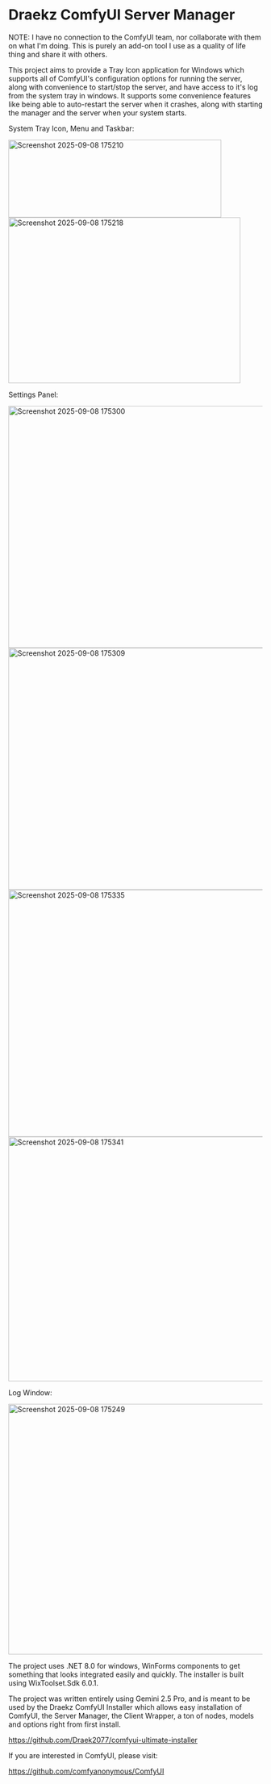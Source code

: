 # Draekz ComfyUI Server Manager

NOTE: I have no connection to the ComfyUI team, nor collaborate with them on what I'm doing. This is purely an add-on tool I use as a quality of life thing and share it with others.

This project aims to provide a Tray Icon application for Windows which supports all of ComfyUI's configuration options for running the server, along with convenience to start/stop the server, and have access to it's log from the system tray in windows. It supports some convenience features like being able to auto-restart the server when it crashes, along with starting the manager and the server when your system starts.

System Tray Icon, Menu and Taskbar:

<img width="422" height="154" alt="Screenshot 2025-09-08 175210" src="https://github.com/user-attachments/assets/73b12fc3-1078-494b-8ea1-0797648adb7b" />

<img width="460" height="329" alt="Screenshot 2025-09-08 175218" src="https://github.com/user-attachments/assets/305781f8-6b10-4087-a838-08f96b640f89" />

Settings Panel:

<img width="525" height="480" alt="Screenshot 2025-09-08 175300" src="https://github.com/user-attachments/assets/28466a09-ccd6-40a9-b42c-236a92666fa0" />
<img width="525" height="480" alt="Screenshot 2025-09-08 175309" src="https://github.com/user-attachments/assets/e83fdb13-1551-49d6-ab35-8d9cdf24a326" />
<img width="525" height="490" alt="Screenshot 2025-09-08 175335" src="https://github.com/user-attachments/assets/0f18de3d-2b40-457e-8713-35969dd802a4" />
<img width="525" height="485" alt="Screenshot 2025-09-08 175341" src="https://github.com/user-attachments/assets/627501b0-912d-4a45-ba55-c8d0cf583fbd" />

Log Window:

<img width="790" height="497" alt="Screenshot 2025-09-08 175249" src="https://github.com/user-attachments/assets/2fab9c02-8360-4064-a71d-a2b1da5526c0" />

The project uses .NET 8.0 for windows, WinForms components to get something that looks integrated easily and quickly. The installer is built using WixToolset.Sdk 6.0.1.

The project was written entirely using Gemini 2.5 Pro, and is meant to be used by the Draekz ComfyUI Installer which allows easy installation of ComfyUI, the Server Manager, the Client Wrapper, a ton of nodes, models and options right from first install.

https://github.com/Draek2077/comfyui-ultimate-installer

If you are interested in ComfyUI, please visit:

https://github.com/comfyanonymous/ComfyUI
